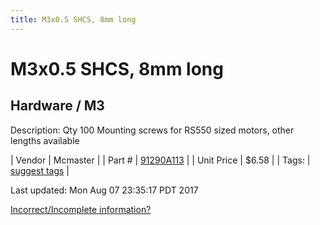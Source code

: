 ```yaml
---
title: M3x0.5 SHCS, 8mm long
---
```


# M3x0.5 SHCS, 8mm long
## Hardware / M3
Description: 	Qty 100 Mounting screws for RS550 sized motors, other lengths available 

| Vendor | Mcmaster | 
| Part # | [91290A113](https://www.mcmaster.com/#91290A113) | 
| Unit Price | $6.58 | 
| Tags: | [suggest tags](https://docs.google.com/forms/d/e/1FAIpQLSeWyY8v3RgOty-MyWmh9U0iivNYN_molChYyS-0U-o-kOAv_g/viewform) | 

Last updated: Mon Aug 07 23:35:17 PDT 2017

 [Incorrect/Incomplete information?](https://docs.google.com/forms/d/e/1FAIpQLSeWyY8v3RgOty-MyWmh9U0iivNYN_molChYyS-0U-o-kOAv_g/viewform)